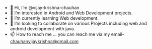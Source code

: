 - 👋 Hi, I’m @vijay-krishna-chauhan
- 👀 I’m interested in Android and Web Development projects.
- 🌱 I’m currently learning Web development.
- 💞️ I’m looking to collaborate on various Projects including web and android development with java.
- 📫 How to reach me ... you can reach me via my email- chauhanvijaykrishna@gmail.com

<!---
vijay-krishna-chauhan/vijay-krishna-chauhan is a ✨ special ✨ repository because its `README.md` (this file) appears on your GitHub profile.
You can click the Preview link to take a look at your changes.
--->
